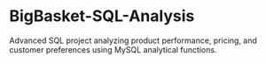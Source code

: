 # BigBasket-SQL-Analysis
Advanced SQL project analyzing product performance, pricing, and customer preferences using MySQL analytical functions.
